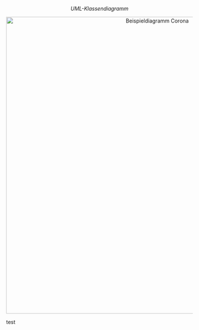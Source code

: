 *<div align="center">UML-Klassendiagramm</div>*
<div align="center"><img src="https://raw.githubusercontent.com/juliankeppler/sweproject/main/docs/Project.png" alt="Beispieldiagramm Corona" width="800"/></div>

test
